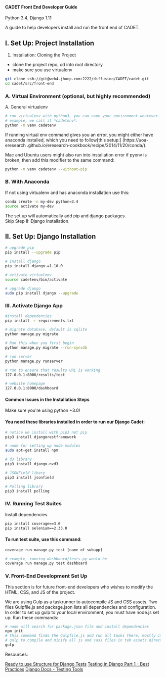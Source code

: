 #### CADET Front End Developer Guide ####
Python 3.4, Django 1.11

A guide to help developers install and run the front end of CADET.

## I. Set Up: Project Installation 

1. Installation: Cloning the Project  
- clone the project repo, cd into root directory  
- make sure you use virtualenv    

```bash
git clone ssh://git@web4.jhuep.com:2222/diffusion/CADET/cadet.git  
cd cadet/src/front-end
```

### A. Virtual Environment (optional, but highly recommended)

A. General virtualenv

```bash 
# run virtualenv with python3, you can name your environment whatever. This
# example, we call it *cadetenv*.
python -m venv cadetenv   
```  
If running virtual env command gives you an error, you might either have 
anaconda installed, which you need to follow[this setup:]
(https://uoa-eresearch
.github.io/eresearch-cookbook/recipe/2014/11/20/conda/).

Mac and Ubuntu users might also run into installation error if pyenv is
broken, then add this modifier to the same command:

```bash
python -m venv cadetenv --without-pip 
```

### B. With Anaconda
If not using virtualenv and has anaconda installation use this:
```bash   
conda create -n my-dev python=3.4
source activate my-dev
```

The set up will automatically add pip and django packages.  
Skip Step II: Django Installation.

## II. Set Up: Django Installation  

```bash
# upgrade pip
pip install --upgrade pip

# install django 
pip install django~=1.10.0 

# activate virtualenv  
source cadetenv/bin/activate  

# upgrade django
sudo pip install django --upgrade 
```

### III. Activate Django App

```bash
#install dependencies
pip install -r requirements.txt

# migrate database, default is sqlite
python manage.py migrate 

# Run this when you first begin
python manage.py migrate --run-syncdb

# run server
python manage.py runserver

# run to ensure that results URL is working
127.0.0.1:8000/results/test

# website homepage
127.0.0.1:8000/dashboard
```

#### Common Issues in the Installation Steps  

Make sure you're using python +3.0!    

#### You need these libraries installed in order to run our Django Cadet:

```bash
# notice we install with pip3 not pip
pip3 install djangorestframework

# node for setting up node modules
sudo apt-get install npm

# d3 library
pip3 install django-nvd3

# JSONField libary
pip3 install jsonfield

# Polling library
pip3 install polling
```

### IV. Running Test Suites
Install dependencies

```bash
pip install coverage==3.6
pip install selenium==2.33.0
```

#### To run test suite, use this command:

```bash
coverage run manage.py test [name of subapp]

# example, running dashboard/tests.py would be
coverage run manage.py test dashboard
```

### V. Front-End Development Set Up

This section is for future front-end developers who wishes to modify the HTML,
CSS, and JS of the project.

We are using Gulp as a taskrunner to autocompile JS and CSS assets.  Two files
Gulpfile.js and package.json lists all dependencies and configuration.  In
order to set up gulp to your local environment, you must have node.js set up.
Run these commands:

```bash
# node will search for package.json file and install dependencies
npm init
# this command finds the Gulpfile.js and run all tasks there, mostly it tells 
# gulp to compile and minify all js and sass files in teh assets directory
gulp

```

Resources:

[Ready to use Structure for Django Tests](https://dezoito.github.io/2015/09/21/how-to-test-django-applications_pt1.html)
[Testing in Django Part 1 - Best Practices](https://realpython.com/blog/python/testing-in-django-part-1-best-practices-and-examples/)
[Django Docs - Testing Tools](https://docs.djangoproject.com/en/2.0/topics/testing/tools/)



